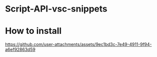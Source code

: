 # Script-API-vsc-snippets

# How to install

https://github.com/user-attachments/assets/9ec1bd3c-7e49-4911-9f94-a6ef92863d59

